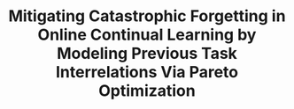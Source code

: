 ---
layout: default  
title:  "Mitigating Catastrophic Forgetting in Online Continual Learning by Modeling Previous Task Interrelations Via Pareto Optimization"  
categories: conference  
topics: ["Continual Learning", "Optimization" ] 
authors: "Yichen Wu*, Hong Wang*, Peilin Zhao, Yefeng Zheng, Ying Wei<sup>&dagger;</sup>, <strong>Long-Kai Huang</strong><sup>&dagger;</sup>"  
venue: "International Conference on Machine Learning"  
abbr: "ICML"  
year: "2024"  
---